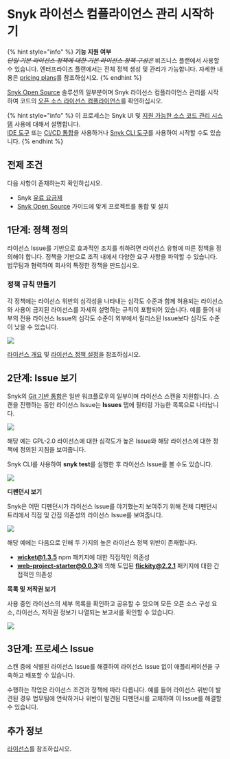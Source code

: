 # Snyk 라이선스 컴플라이언스 관리 시작하기

{% hint style="info" %}
**기능 지원 여부**\
~~_단일 기본 라이선스 정책에 대한 기본 라이선스 정책 구성은_~~ 비즈니스 플랜에서 사용할 수 있습니다. 엔터프라이즈 플랜에서는 전체 정책 생성 및 관리가 가능합니다. 자세한 내용은 [pricing plans](https://snyk.io/plans/)를 참조하십시오.
{% endhint %}

[Snyk Open Source](https://docs.snyk.io/snyk-open-source/open-source-basics) 솔루션의 일부분이며 Snyk 라이선스 컴플라이언스 관리를 시작하여 코드의 [오픈 소스 라이선스 컴플라이언스](https://snyk.io/learn/open-source-licenses/)를 확인하십시오.

{% hint style="info" %}
이 프로세스는 Snyk UI 및 [지원 가능한 소스 코드 관리 시스템](../../../features/integrations/git-repository-scm-integrations/) 사용에 대해서 설명합니다.\
[IDE 도구](https://docs.snyk.io/integrations/ide-tools) 또는 [CI/CD 통합](https://docs.snyk.io/integrations/ci-cd-integrations)을 사용하거나 [Snyk CLI 도구](https://docs.snyk.io/snyk-cli/guides-for-our-cli/getting-started-with-the-cli)를 사용하여 시작할 수도 있습니다.
{% endhint %}

## 전제 조건

다음 사항이 존재하는지 확인하십시오.

* Snyk [유료 요금제](https://snyk.io/plans/)
* [Snyk Open Source](https://docs.snyk.io/getting-started/getting-started-snyk-products/getting-started-snyk-open-source) 가이드에 맞게 프로젝트를 통합 및 설치

## **1**단계: 정책 정의

라이선스 Issue를 기반으로 효과적인 조치를 취하려면 라이선스 유형에 따른 정책을 정의해야 합니다. 정책을 기반으로 조직 내에서 다양한 요구 사항을 파악할 수 있습니다. 법무팀과 협력하여 회사의 특정한 정책을 만드십시오.

### 정책 규칙 만들기

각 정책에는 라이선스 위반의 심각성을 나타내는 심각도 수준과 함께 허용되는 라이선스와 사용이 금지된 라이선스를 자세히 설명하는 규칙이 포함되어 있습니다. 예를 들어 내부의 전용 라이선스 Issue의 심각도 수준이 외부에서 릴리스된 Issue보다 심각도 수준이 낮을 수 있습니다.

![](../../../.gitbook/assets/license-policy.png)

[라이선스 개요](./) 및 [라이선스 정책 설정](../license-policies/setting-a-license-policy.md)을 참조하십시오.

## 2단계: Issue 보기

Snyk의 [Git 기반 통합](https://support.snyk.io/hc/en-us/sections/360001138098-Git-repository-SCM-integrations)은 일반 워크플로우의 일부이며 라이선스 스캔을 지원합니다. 스캔을 진행하는 동안 라이선스 Issue는 **Issues** 탭에 필터링 가능한 목록으로 나타납니다.

![](<../../../.gitbook/assets/image3 (1).png>)

해당 예는 GPL-2.0 라이선스에 대한 심각도가 높은 Issue와 해당 라이선스에 대한 정책에 정의된 지침을 보여줍니다.

Snyk CLI를 사용하여 **snyk test**를 실행한 후 라이선스 Issue를 볼 수도 있습니다.

![](../../../.gitbook/assets/image2-1-.png)

**디펜던시 보기**

Snyk은 어떤 디펜던시가 라이선스 Issue를 야기했는지 보여주기 위해 전체 디펜던시 트리에서 직접 및 간접 의존성의 라이선스 Issue를 보여줍니다.

![](<../../../.gitbook/assets/image4 (1).png>)

해당 예에는 다음으로 인해 두 가지의 높은 라이선스 정책 위반이 존재합니다.

* **wicket@1.3.5** npm 패키지에 대한 직접적인 의존성
* **web-project-starter@0.0.3**에 의해 도입된 **flickity@2.2.1** 패키지에 대한 간접적인 의존성

**목록 및 저작권 보기**

사용 중인 라이선스의 세부 목록을 확인하고 공유할 수 있으며 모든 오픈 소스 구성 요소, 라이선스, 저작권 정보가 나열되는 보고서를 확인할 수 있습니다.

![](../../../.gitbook/assets/copyright.png)

## **3**단계: 프로세스 Issue

스캔 중에 식별된 라이선스 Issue를 해결하여 라이선스 Issue 없이 애플리케이션을 구축하고 배포할 수 있습니다.

수행하는 작업은 라이선스 조건과 정책에 따라 다릅니다. 예를 들어 라이선스 위반이 발견된 경우 법무팀에 연락하거나 위반이 발견된 디펜던시를 교체하여 이 Issue를 해결할 수 있습니다.

## 추가 정보

[라이선스](./)를 참조하십시오.
